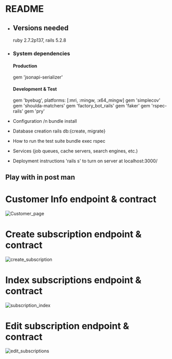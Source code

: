 # README

* ## Versions needed 
  ruby 2.7.2p137, rails 5.2.8
* ### System dependencies 
  #### Production 
    gem 'jsonapi-serializer'
  #### Development & Test  

    gem 'byebug', platforms: [:mri, :mingw, :x64_mingw]
    gem 'simplecov'
    gem 'shoulda-matchers'
    gem 'factory_bot_rails'
    gem 'faker'
    gem 'rspec-rails'
    gem 'pry'
* Configuration /n
    bundle install
* Database creation
  rails db:{create, migrate}
* How to run the test suite
  bundle exec rspec
* Services (job queues, cache servers, search engines, etc.)

* Deployment instructions
    'rails s' to turn on server at localhost:3000/

## Play with in post man
# Customer Info endpoint & contract 
![Customer_page](https://user-images.githubusercontent.com/91991440/171723951-5835cc92-8581-4123-a3a5-bdaa31912820.png)
# Create subscription endpoint & contract 
![create_subscription](https://user-images.githubusercontent.com/91991440/171723983-7b2fa8ca-1afd-4514-8d42-ef01a4fd9afd.png)
# Index subscriptions endpoint & contract 
![subscription_index](https://user-images.githubusercontent.com/91991440/171723972-91d266ca-714b-4de5-8195-83735bb0d00c.png)
# Edit subscription endpoint & contract
![edit_subscriptions](https://user-images.githubusercontent.com/91991440/171723987-16f4751f-ee81-44ad-958c-e353327fb478.png)

